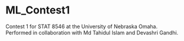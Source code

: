 # ML_Contest1
Contest 1 for STAT 8546 at the University of Nebraska Omaha.  
Performed in collaboration with Md Tahidul Islam and Devashri Gandhi.
